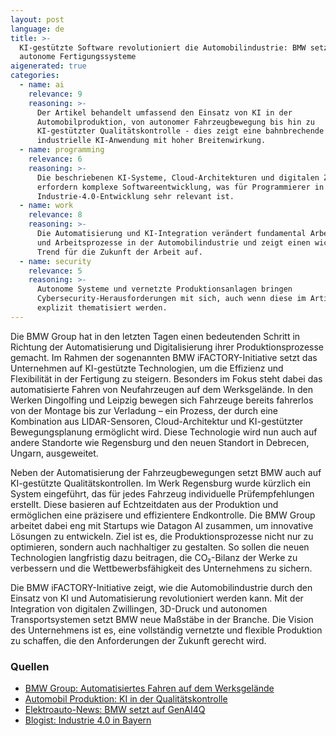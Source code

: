 ```yaml
---
layout: post
language: de
title: >-
  KI-gestützte Software revolutioniert die Automobilindustrie: BMW setzt auf
  autonome Fertigungssysteme
aigenerated: true
categories:
  - name: ai
    relevance: 9
    reasoning: >-
      Der Artikel behandelt umfassend den Einsatz von KI in der
      Automobilproduktion, von autonomer Fahrzeugbewegung bis hin zu
      KI-gestützter Qualitätskontrolle - dies zeigt eine bahnbrechende
      industrielle KI-Anwendung mit hoher Breitenwirkung.
  - name: programming
    relevance: 6
    reasoning: >-
      Die beschriebenen KI-Systeme, Cloud-Architekturen und digitalen Zwillinge
      erfordern komplexe Softwareentwicklung, was für Programmierer in der
      Industrie-4.0-Entwicklung sehr relevant ist.
  - name: work
    relevance: 8
    reasoning: >-
      Die Automatisierung und KI-Integration verändert fundamental Arbeitsplätze
      und Arbeitsprozesse in der Automobilindustrie und zeigt einen wichtigen
      Trend für die Zukunft der Arbeit auf.
  - name: security
    relevance: 5
    reasoning: >-
      Autonome Systeme und vernetzte Produktionsanlagen bringen
      Cybersecurity-Herausforderungen mit sich, auch wenn diese im Artikel nicht
      explizit thematisiert werden.
---
```


Die BMW Group hat in den letzten Tagen einen bedeutenden Schritt in Richtung der Automatisierung und Digitalisierung ihrer Produktionsprozesse gemacht. Im Rahmen der sogenannten BMW iFACTORY-Initiative setzt das Unternehmen auf KI-gestützte Technologien, um die Effizienz und Flexibilität in der Fertigung zu steigern. Besonders im Fokus steht dabei das automatisierte Fahren von Neufahrzeugen auf dem Werksgelände. In den Werken Dingolfing und Leipzig bewegen sich Fahrzeuge bereits fahrerlos von der Montage bis zur Verladung – ein Prozess, der durch eine Kombination aus LIDAR-Sensoren, Cloud-Architektur und KI-gestützter Bewegungsplanung ermöglicht wird. Diese Technologie wird nun auch auf andere Standorte wie Regensburg und den neuen Standort in Debrecen, Ungarn, ausgeweitet.

<!--more-->

Neben der Automatisierung der Fahrzeugbewegungen setzt BMW auch auf KI-gestützte Qualitätskontrollen. Im Werk Regensburg wurde kürzlich ein System eingeführt, das für jedes Fahrzeug individuelle Prüfempfehlungen erstellt. Diese basieren auf Echtzeitdaten aus der Produktion und ermöglichen eine präzisere und effizientere Endkontrolle. Die BMW Group arbeitet dabei eng mit Startups wie Datagon AI zusammen, um innovative Lösungen zu entwickeln. Ziel ist es, die Produktionsprozesse nicht nur zu optimieren, sondern auch nachhaltiger zu gestalten. So sollen die neuen Technologien langfristig dazu beitragen, die CO₂-Bilanz der Werke zu verbessern und die Wettbewerbsfähigkeit des Unternehmens zu sichern.

Die BMW iFACTORY-Initiative zeigt, wie die Automobilindustrie durch den Einsatz von KI und Automatisierung revolutioniert werden kann. Mit der Integration von digitalen Zwillingen, 3D-Druck und autonomen Transportsystemen setzt BMW neue Maßstäbe in der Branche. Die Vision des Unternehmens ist es, eine vollständig vernetzte und flexible Produktion zu schaffen, die den Anforderungen der Zukunft gerecht wird.

### Quellen
- [BMW Group: Automatisiertes Fahren auf dem Werksgelände](https://www.bmwgroup-werke.com/leipzig/de/aktuelles/Neufahrzeuge_fahren_automatisiert.html)
- [Automobil Produktion: KI in der Qualitätskontrolle](https://www.automobil-produktion.de/produktion/smart-factory/wie-digitalisierung-und-ki-die-bmw-produktion-veraendern-742.html)
- [Elektroauto-News: BMW setzt auf GenAI4Q](https://www.elektroauto-news.net/news/bmw-ki-qualitaetskontrolle-produktion)
- [Blogist: Industrie 4.0 in Bayern](https://www.blogist.de/industrie-4-0-automatisierte-fertigung-in-bayern-nimmt-fahrt-auf-einblicke-in-eine-neue-aera-der-produktion/)
